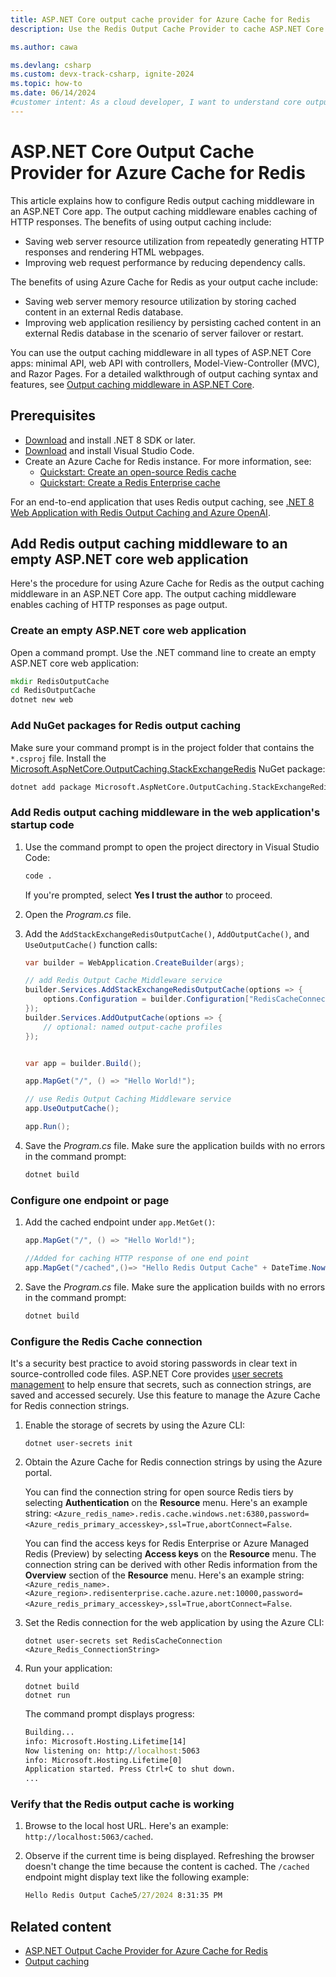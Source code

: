 ```yaml
---
title: ASP.NET Core output cache provider for Azure Cache for Redis
description: Use the Redis Output Cache Provider to cache ASP.NET Core page output out of process by using Azure Cache for Redis.

ms.author: cawa

ms.devlang: csharp
ms.custom: devx-track-csharp, ignite-2024
ms.topic: how-to
ms.date: 06/14/2024
#customer intent: As a cloud developer, I want to understand core output caching via Azure Cache for Redis so that I can implement it for storing page output.
---
```


# ASP.NET Core Output Cache Provider for Azure Cache for Redis

This article explains how to configure Redis output caching middleware in an ASP.NET Core app. The output caching middleware enables caching of HTTP responses. The benefits of using output caching include:

- Saving web server resource utilization from repeatedly generating HTTP responses and rendering HTML webpages.
- Improving web request performance by reducing dependency calls.

The benefits of using Azure Cache for Redis as your output cache include:

- Saving web server memory resource utilization by storing cached content in an external Redis database.
- Improving web application resiliency by persisting cached content in an external Redis database in the scenario of server failover or restart.

You can use the output caching middleware in all types of ASP.NET Core apps: minimal API, web API with controllers, Model-View-Controller (MVC), and Razor Pages. For a detailed walkthrough of output caching syntax and features, see [Output caching middleware in ASP.NET Core](/aspnet/core/performance/caching/output).

## Prerequisites

- [Download](https://dotnet.microsoft.com/download/dotnet/8.0) and install .NET 8 SDK or later.
- [Download](https://code.visualstudio.com/download) and install Visual Studio Code.
- Create an Azure Cache for Redis instance. For more information, see:
  - [Quickstart: Create an open-source Redis cache](./quickstart-create-redis.md)
  - [Quickstart: Create a Redis Enterprise cache](./quickstart-create-redis-enterprise.md)

For an end-to-end application that uses Redis output caching, see [.NET 8 Web Application with Redis Output Caching and Azure OpenAI](https://github.com/Azure-Samples/azure-cache-redis-samples/tree/main/tutorial/output-cache-open-ai).

## Add Redis output caching middleware to an empty ASP.NET core web application

Here's the procedure for using Azure Cache for Redis as the output caching middleware in an ASP.NET Core app. The output caching middleware enables caching of HTTP responses as page output.

### Create an empty ASP.NET core web application

Open a command prompt. Use the .NET command line to create an empty ASP.NET core web application:

```cmd
mkdir RedisOutputCache
cd RedisOutputCache
dotnet new web
```

### Add NuGet packages for Redis output caching

Make sure your command prompt is in the project folder that contains the `*.csproj` file. Install the [Microsoft.AspNetCore.OutputCaching.StackExchangeRedis](https://www.nuget.org/packages/Microsoft.AspNetCore.OutputCaching.StackExchangeRedis) NuGet package:

```cmd
dotnet add package Microsoft.AspNetCore.OutputCaching.StackExchangeRedis
```

### Add Redis output caching middleware in the web application's startup code

1. Use the command prompt to open the project directory in Visual Studio Code:

    ```cmd
   code .
    ```

    If you're prompted, select **Yes I trust the author** to proceed.

1. Open the _Program.cs_ file.

1. Add the `AddStackExchangeRedisOutputCache()`, `AddOutputCache()`, and `UseOutputCache()` function calls:

    ```csharp
    var builder = WebApplication.CreateBuilder(args);

    // add Redis Output Cache Middleware service
    builder.Services.AddStackExchangeRedisOutputCache(options => {
        options.Configuration = builder.Configuration["RedisCacheConnection"];
    });
    builder.Services.AddOutputCache(options => {
        // optional: named output-cache profiles
    });


    var app = builder.Build();

    app.MapGet("/", () => "Hello World!");

    // use Redis Output Caching Middleware service
    app.UseOutputCache();

    app.Run();

    ```

1. Save the _Program.cs_ file. Make sure the application builds with no errors in the command prompt:

    ```cmd
    dotnet build
    ```

### Configure one endpoint or page

1. Add the cached endpoint under `app.MetGet()`:

    ```csharp
    app.MapGet("/", () => "Hello World!");
    
    //Added for caching HTTP response of one end point
    app.MapGet("/cached",()=> "Hello Redis Output Cache" + DateTime.Now).CacheOutput();
    ```

1. Save the _Program.cs_ file. Make sure the application builds with no errors in the command prompt:

    ```cmd
    dotnet build
    ```

### Configure the Redis Cache connection

It's a security best practice to avoid storing passwords in clear text in source-controlled code files. ASP.NET Core provides [user secrets management](/aspnet/core/security/app-secrets) to help ensure that secrets, such as connection strings, are saved and accessed securely. Use this feature to manage the Azure Cache for Redis connection strings.

1. Enable the storage of secrets by using the Azure CLI:

    ```cli
    dotnet user-secrets init
    ```

1. Obtain the Azure Cache for Redis connection strings by using the Azure portal.

    You can find the connection string for open source Redis tiers by selecting **Authentication** on the **Resource** menu. Here's an example string: `<Azure_redis_name>.redis.cache.windows.net:6380,password=<Azure_redis_primary_accesskey>,ssl=True,abortConnect=False`.

    You can find the access keys for Redis Enterprise or Azure Managed Redis (Preview) by selecting **Access keys** on the **Resource** menu. The connection string can be derived with other Redis information from the **Overview** section of the **Resource** menu. Here's an example string: `<Azure_redis_name>.<Azure_region>.redisenterprise.cache.azure.net:10000,password=<Azure_redis_primary_accesskey>,ssl=True,abortConnect=False`.

1. Set the Redis connection for the web application by using the Azure CLI:

    ```cli
    dotnet user-secrets set RedisCacheConnection <Azure_Redis_ConnectionString>
    ```

1. Run your application:

    ```cli
    dotnet build
    dotnet run
    ```

    The command prompt displays progress:

    ```cmd
    Building...
    info: Microsoft.Hosting.Lifetime[14]
    Now listening on: http://localhost:5063
    info: Microsoft.Hosting.Lifetime[0]
    Application started. Press Ctrl+C to shut down.
    ...
    ```

### Verify that the Redis output cache is working

1. Browse to the local host URL. Here's an example: `http://localhost:5063/cached`.

1. Observe if the current time is being displayed. Refreshing the browser doesn't change the time because the content is cached. The `/cached` endpoint might display text like the following example:

    ```cmd
    Hello Redis Output Cache5/27/2024 8:31:35 PM
    ```

## Related content

- [ASP.NET Output Cache Provider for Azure Cache for Redis](cache-aspnet-output-cache-provider.md)
- [Output caching](/aspnet/core/performance/caching/overview#output-caching)
